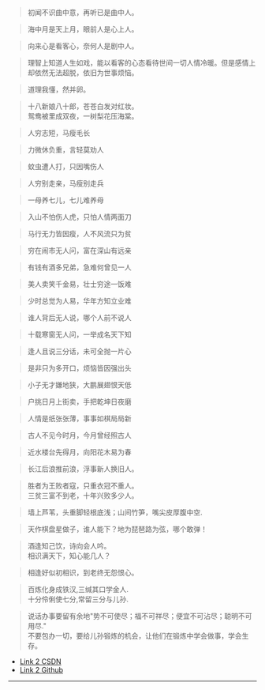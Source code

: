 >初闻不识曲中意，再听已是曲中人。  
  
>海中月是天上月，眼前人是心上人。  
    
>向来心是看客心，奈何人是剧中人。  
  
>理智上知道人生如戏，能以看客的心态看待世间一切人情冷暖。但是感情上却依然无法超脱，依旧为世事烦恼。  
  
>道理我懂，然并卵。  


>十八新娘八十郎，苍苍白发对红妆。  
鸳鸯被里成双夜，一树梨花压海棠。



>人穷志短，马瘦毛长  
  
>力微休负重，言轻莫劝人  
  
>蚊虫遭人打，只因嘴伤人  
   
>人穷别走亲，马瘦别走兵  
  
>一母养七儿，七儿难养母  
  
>入山不怕伤人虎，只怕人情两面刀  
  
>马行无力皆因瘦，人不风流只为贫  
  
>穷在闹市无人问，富在深山有远亲  
  
>有钱有酒多兄弟，急难何曾见一人  
  
>美人卖笑千金易，壮士穷途一饭难  
  
>少时总觉为人易，华年方知立业难  
  
>谁人背后无人说，哪个人前不说人  
  
>十载寒窗无人问，一举成名天下知  
  
>逢人且说三分话，未可全抛一片心  
  
>是非只为多开口，烦恼皆因强出头  
  
>小子无才嫌地狭，大鹏展翅恨天低  
  
>户挑日月上街卖，手把乾坤日夜磨 
  
>人情是纸张张薄，事事如棋局局新  

>古人不见今时月，今月曾经照古人  
  
>近水楼台先得月，向阳花木易为春    
  
>长江后浪推前浪，浮事新人换旧人。  
  
 
>胜者为王败者寇，只重衣冠不重人。  
三贫三富不到老，十年兴败多少人。  
  
 
>墙上芦苇，头重脚轻根底浅；山间竹笋，嘴尖皮厚腹中空.  
  
>天作棋盘星做子，谁人能下？地为琵琶路为弦，哪个敢弹！  
  
  
>酒逢知己饮，诗向会人吟。  
相识满天下，知心能几人？  

>相逢好似初相识，到老终无怨恨心。  
 
  
>百炼化身成铁汉,三缄其口学金人.  
十分伶俐使七分,常留三分与儿孙.

>  说话办事要留有余地"势不可使尽；福不可祥尽；便宜不可沾尽；聪明不可用尽."  
不要包办一切，要给儿孙锻炼的机会，让他们在锻炼中学会做事，学会生存。    
  



- [Link 2 CSDN][1]
- [Link 2 Github][2]

*******************
[1]: https://blog.csdn.net/qq_27093465
[2]: https://github.com/cmshome/x/blob/master/md/src/main/java/com/lxk/md/%E6%AF%94%E8%BE%83%E9%AA%9A%E6%B0%94%E7%9A%84%E6%96%87%E5%AD%97.md
